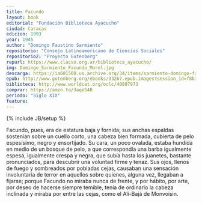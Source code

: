 ```yaml
---
title: Facundo
layout: book
editorial: "Fundación Biblioteca Ayacucho"
ciudad: Caracas
edicion: 1993
year: 1945
author: "Domingo Faustino Sarmiento"
repositorio: "Consejo Latinoamericano de Ciencias Sociales"
repositorio2: "Proyecto Gutenberg"
repurl: https://www.clacso.org.ar/biblioteca_ayacucho/
img: Domingo_Sarmiento_Facundo_Morel.jpg
descarga: https://ia601500.us.archive.org/34/items/sarmiento-domingo-faustino.-facundo-1993/Sarmiento%2C%20Domingo%20Faustino.%20-%20Facundo%20%5B1993%5D.pdf
epub: http://www.gutenberg.org/ebooks/33267.epub.images?session_id=f8b1c3a67b520045212b4d6d338ee9e3798c53ed
biblioteca: http://www.worldcat.org/oclc/40897973
comprar: https://amzn.to/3aqeS4B
periodo: "Siglo XIX"
feature: 
---
```

{% include JB/setup %}

Facundo, pues, era de estatura baja y fornida; sus anchas espaldas sostenían sobre un cuello corto, una cabeza bien formada, cubierta de pelo espesísimo, negro y ensortijado. Su cara, un poco ovalada, estaba hundida en medio de un bosque de pelo, a que correspondía una barba igualmente espesa, igualmente crespa y negra, que subía hasta los juanetes, bastante pronunciados, para descubrir una voluntad firme y tenaz.
Sus ojos, llenos de fuego y sombreados por pobladas cejas, causaban una sensación involuntaria de terror en aquellos sobre quienes, alguna vez, llegaban a fijarse; porque Facundo no miraba nunca de frente, y por hábito, por arte, por deseo de hacerse siempre temible, tenía de ordinario la cabeza inclinada y miraba por entre las cejas, como el Alí-Bajá de Monvoisin.
